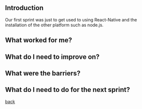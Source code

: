 ## Introduction


Our first sprint was just to get used to using React-Native and the installation of the other platform such as node.js.

## What worked for me?


## What do I need to improve on?


## What were the barriers?


## What do I need to do for the next sprint?






[back](./)